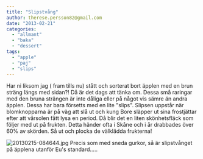 ```yaml
---
title: "Slipstvång"
author: therese.persson82@gmail.com
date: "2013-02-21"
categories: 
  - "allmant"
  - "baka"
  - "dessert"
tags: 
  - "apple"
  - "paj"
  - "slips"
---
```


Har ni liksom jag ( fram tills nu) stått och sorterat bort äpplen med en brun sträng längs med sidan?! Då är det dags att tänka om. Dessa små raringar med den bruna strängen är inte dåliga eller på något vis sämre än andra äpplen. Dessa har bara försetts med en lite "slips". Slipsen uppstår när blomknopparna är på väg att slå ut och kung Bore släpper ut sina frostjättar efter att vårsolen fått lysa en period. Då blir det en liten skönhetsfläck som följer med ut på frukten. Detta händer ofta i Skåne och i år drabbades över 60% av skörden. Så ut och plocka de välklädda frukterna!

![20130215-084644.jpg](/static/img/20130215-084644.jpg) Precis som med sneda gurkor, så är slipstvånget på äpplena utanför Eu's standard.....
